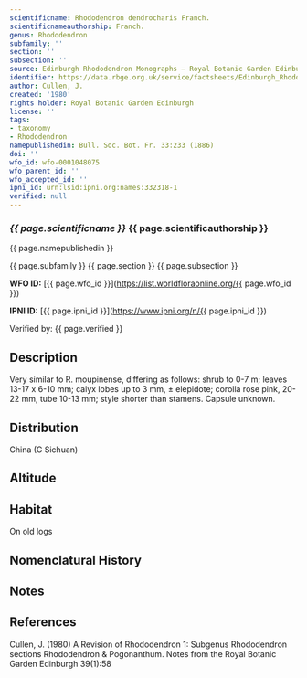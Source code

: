 ```yaml
---
scientificname: Rhododendron dendrocharis Franch.
scientificnameauthorship: Franch.
genus: Rhododendron
subfamily: ''
section: ''
subsection: ''
source: Edinburgh Rhododendron Monographs – Royal Botanic Garden Edinburgh
identifier: https://data.rbge.org.uk/service/factsheets/Edinburgh_Rhododendron_Monographs.xhtml
author: Cullen, J.
created: '1980'
rights holder: Royal Botanic Garden Edinburgh
license: ''
tags:
- taxonomy
- Rhododendron
namepublishedin: Bull. Soc. Bot. Fr. 33:233 (1886)
doi: ''
wfo_id: wfo-0001048075
wfo_parent_id: ''
wfo_accepted_id: ''
ipni_id: urn:lsid:ipni.org:names:332318-1
verified: null
---
```

### _{{ page.scientificname }}_ {{ page.scientificauthorship }}
 {{ page.namepublishedin }}

{{ page.subfamily }} {{ page.section }} {{ page.subsection }}

**WFO ID:** [{{ page.wfo_id }}](https://list.worldfloraonline.org/{{ page.wfo_id }})

**IPNI ID:** [{{ page.ipni_id }}](https://www.ipni.org/n/{{ page.ipni_id }})

Verified by: {{ page.verified }}



## Description
Very similar to R. moupinense, differing as follows: shrub to 0-7 m; leaves 13-17 x 6-10 mm; calyx lobes up to 3 mm, ± elepidote; corolla rose pink, 20-22 mm, tube 10-13 mm; style shorter than stamens. Capsule unknown.

## Distribution
China (C Sichuan)

## Altitude


## Habitat
On old logs

## Nomenclatural History

                       
## Notes


## References

Cullen, J. (1980) A Revision of Rhododendron 1: Subgenus Rhododendron sections Rhododendron & Pogonanthum. Notes from the Royal Botanic Garden Edinburgh 39(1):58
